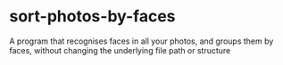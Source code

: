 # sort-photos-by-faces
A program that recognises faces in all your photos, and groups them by faces, without changing the underlying file path or structure
